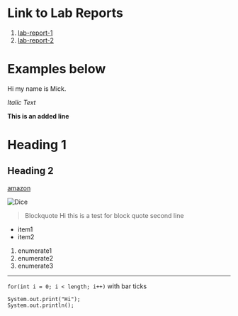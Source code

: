 # Link to Lab Reports
1. [lab-report-1](https://mickjeon.github.io/cse15l-lab-reports/lab-report-1-week-2.html)
2. [lab-report-2](https://mickjeon.github.io/cse15l-lab-reports/lab-report-2-week-4.html)



# Examples below


Hi my name is Mick.

*Italic Text*



**This is an added line**
# Heading 1
## Heading 2

[amazon](http://amazon.com)

![Dice](https://upload.wikimedia.org/wikipedia/commons/1/17/PNG-Gradient_hex.png)

> Blockquote
> Hi this is a test for block quote
> second line

* item1
* item2

1. enumerate1
2. enumerate2
3. enumerate3

---
`for(int i = 0; i < length; i++)` with bar ticks

```
System.out.print("Hi");
System.out.println();
```
